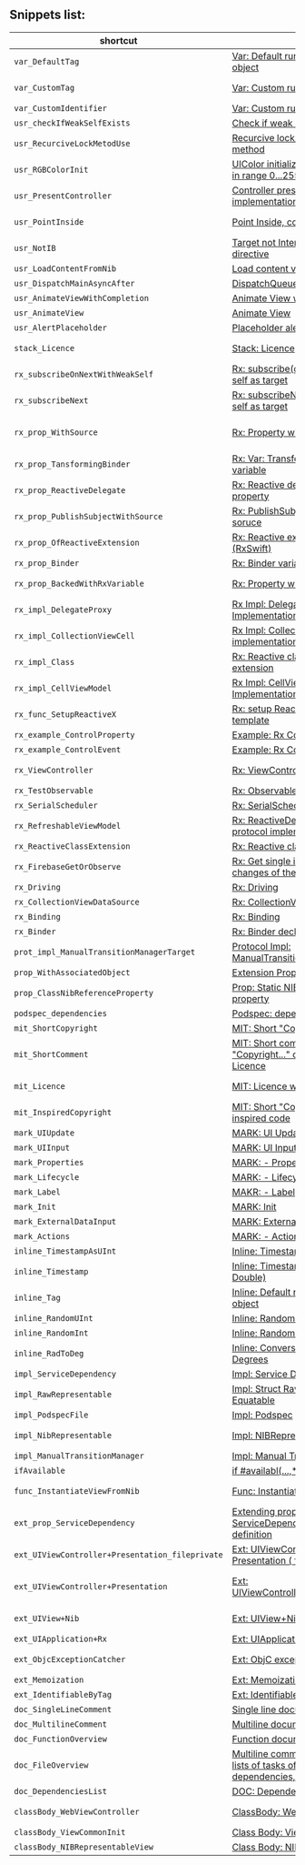 ## Snippets list:


shortcut | name | summary | language | platform |
---|---|---|---|---|
`var_DefaultTag`|[Var: Default runtime TAG of an object](details/var_DefaultTag.md)||Swift|All|
`var_CustomTag`|[Var: Custom runtime TAG ](details/var_CustomTag.md)|Used to identify owned objects or view in hierarchy somehow associated  with `self`|Swift|All|
`var_CustomIdentifier`|[Var: Custom runtime Identifier](details/var_CustomIdentifier.md)||Swift|All|
`usr_checkIfWeakSelfExists`|[Check if weak self exists](details/usr_checkIfWeakSelfExists.md)|guard let target = self ...|Swift|All|
`usr_RecurciveLockMetodUse`|[Recurcive lock/unlock to use in method](details/usr_RecurciveLockMetodUse.md)||Swift|All|
`usr_RGBColorInit`|[UIColor initializing with RGB values in range 0...255](details/usr_RGBColorInit.md)||Swift|All|
`usr_PresentController`|[Controller presentation method implementation](details/usr_PresentController.md)|Implementation of the method to handle different controller presentation issues|Swift|iphoneos|
`usr_PointInside`|[Point Inside, converted](details/usr_PointInside.md)|Checking is point inside view with conversion from other (source) view|Swift|All|
`usr_NotIB`|[Target not Interface Builder directive](details/usr_NotIB.md)||Swift|All|
`usr_LoadContentFromNib`|[Load content view from nib](details/usr_LoadContentFromNib.md)||Swift|iphoneos|
`usr_DispatchMainAsyncAfter`|[DispatchQueue.main.asyncAfter](details/usr_DispatchMainAsyncAfter.md)||Swift|All|
`usr_AnimateViewWithCompletion`|[Animate View with completion](details/usr_AnimateViewWithCompletion.md)||Swift|iphoneos|
`usr_AnimateView`|[Animate View](details/usr_AnimateView.md)||Swift|iphoneos|
`usr_AlertPlaceholder`|[Placeholder alert](details/usr_AlertPlaceholder.md)||Swift|iphoneos|
`stack_Licence`|[Stack: Licence](details/stack_Licence.md)|Licence with copyright and soruce for StackOverflow code|Generic|All|
`rx_subscribeOnNextWithWeakSelf`|[Rx: subscribe(onNext:) with weak self as target](details/rx_subscribeOnNextWithWeakSelf.md)||Swift|All|
`rx_subscribeNext`|[Rx: subscribeNext(...) with weak self as target](details/rx_subscribeNext.md)||Swift|All|
`rx_prop_WithSource`|[Rx: Property with Source subject](details/rx_prop_WithSource.md)|Declaration of property backed with BehaviorRelay, and source PublishSubject as a additional reactive source|Swift|All|
`rx_prop_TansformingBinder`|[Rx: Var: Transforming Binder variable](details/rx_prop_TansformingBinder.md)||Swift|All|
`rx_prop_ReactiveDelegate`|[Rx: Reactive delegate (proxy) property](details/rx_prop_ReactiveDelegate.md)||Swift|All|
`rx_prop_PublishSubjectWithSource`|[Rx: PublishSubject with additional soruce](details/rx_prop_PublishSubjectWithSource.md)||Swift|All|
`rx_prop_OfReactiveExtension`|[Rx: Reactive extension property (RxSwift)](details/rx_prop_OfReactiveExtension.md)|Reactive extension property declaration (observable and observer)|Swift|All|
`rx_prop_Binder`|[Rx: Binder variable](details/rx_prop_Binder.md)||Swift|All|
`rx_prop_BackedWithRxVariable`|[Rx: Property with RxSwift Subject](details/rx_prop_BackedWithRxVariable.md)|Declaration of property backed with BehaviorRelay|Swift|All|
`rx_impl_DelegateProxy`|[Rx Impl: Delegate Proxy Implementation](details/rx_impl_DelegateProxy.md)||Swift|All|
`rx_impl_CollectionViewCell`|[Rx Impl: Collection View Cell implementation](details/rx_impl_CollectionViewCell.md)||Swift|All|
`rx_impl_Class`|[Rx: Reactive class override and extension](details/rx_impl_Class.md)|Rx class override and Reactive extension implementation|Swift|All|
`rx_impl_CellViewModel`|[Rx Impl: CellViewModel Implementation](details/rx_impl_CellViewModel.md)||Swift|All|
`rx_func_SetupReactiveX`|[Rx: setup ReactiveX method template](details/rx_func_SetupReactiveX.md)||Swift|All|
`rx_example_ControlProperty`|[Example: Rx ControlProperty](details/rx_example_ControlProperty.md)||Generic|All|
`rx_example_ControlEvent`|[Example: Rx ControlEvent](details/rx_example_ControlEvent.md)||Generic|All|
`rx_ViewController`|[Rx: ViewController: ReactiveView](details/rx_ViewController.md)|ViewController declaration conforming ReactiveView protocol|Swift|All|
`rx_TestObservable`|[Rx: Observable Test](details/rx_TestObservable.md)||Swift|All|
`rx_SerialScheduler`|[Rx: SerialScheduler](details/rx_SerialScheduler.md)||Swift|All|
`rx_RefreshableViewModel`|[Rx: ReactiveDetailViewModel protocol implementation](details/rx_RefreshableViewModel.md)||Swift|All|
`rx_ReactiveClassExtension`|[Rx: Reactive class extension](details/rx_ReactiveClassExtension.md)||Swift|All|
`rx_FirebaseGetOrObserve`|[Rx: Get single item or observe changes of the Firebase value](details/rx_FirebaseGetOrObserve.md)||Swift|All|
`rx_Driving`|[Rx: Driving](details/rx_Driving.md)||Generic|All|
`rx_CollectionViewDataSource`|[Rx: CollectionViewDataSoruce](details/rx_CollectionViewDataSource.md)|RxCollectionViewSectionedReloadDataSource|Swift|All|
`rx_Binding`|[Rx: Binding](details/rx_Binding.md)||Swift|All|
`rx_Binder`|[Rx: Binder declaration](details/rx_Binder.md)||Swift|All|
`prot_impl_ManualTransitionManagerTarget`|[Protocol Impl: ManualTransitionManagerTarget](details/prot_impl_ManualTransitionManagerTarget.md)||Swift|All|
`prop_WithAssociatedObject`|[Extension Property](details/prop_WithAssociatedObject.md)|Associated Object Property|Swift|All|
`prop_ClassNibReferenceProperty`|[Prop: Static NIB file reference property](details/prop_ClassNibReferenceProperty.md)||Generic|All|
`podspec_dependencies`|[Podspec: dependencies declaration](details/podspec_dependencies.md)||Ruby|All|
`mit_ShortCopyright`|[MIT: Short "Copyright..." for kodelit](details/mit_ShortCopyright.md)|kodelit private copyright|Generic|All|
`mit_ShortComment`|[MIT: Short comment under the "Copyright..." clause for MIT Licence](details/mit_ShortComment.md)||Generic|All|
`mit_Licence`|[MIT: Licence with copyright notice](details/mit_Licence.md)|Replace standard Apple Copyright comment line with this text|Generic|All|
`mit_InspiredCopyright`|[MIT: Short "Copyright..." for inspired code](details/mit_InspiredCopyright.md)|Insired means modified or reused code of someone else|Generic|All|
`mark_UIUpdate`|[MARK: UI Update](details/mark_UIUpdate.md)||Generic|All|
`mark_UIInput`|[MARK: UI Input](details/mark_UIInput.md)||Generic|All|
`mark_Properties`|[MARK: - Properties](details/mark_Properties.md)||Swift|All|
`mark_Lifecycle`|[MARK: - Lifecycle](details/mark_Lifecycle.md)||Swift|All|
`mark_Label`|[MAKR: - Label](details/mark_Label.md)||Swift|All|
`mark_Init`|[MARK: Init](details/mark_Init.md)||Generic|All|
`mark_ExternalDataInput`|[MARK: External Data Input ](details/mark_ExternalDataInput.md)||Generic|All|
`mark_Actions`|[MARK: - Actions](details/mark_Actions.md)||Swift|All|
`inline_TimestampAsUInt`|[Inline: Timestamp as UInt](details/inline_TimestampAsUInt.md)||Swift|All|
`inline_Timestamp`|[Inline: Timestamp (TimeInterval, Double)](details/inline_Timestamp.md)||Swift|All|
`inline_Tag`|[Inline: Default runtime TAG of an object](details/inline_Tag.md)|Idetifies object in runtime, might be use to set View tag to find view later in views hierarchy|Swift|All|
`inline_RandomUInt`|[Inline: Random UInt](details/inline_RandomUInt.md)||Swift|All|
`inline_RandomInt`|[Inline: Random Int](details/inline_RandomInt.md)||Swift|All|
`inline_RadToDeg`|[Inline: Conversion of Radians to Degrees](details/inline_RadToDeg.md)||Swift|All|
`impl_ServiceDependency`|[Impl: Service Dependency](details/impl_ServiceDependency.md)|Simplified access to required services|Swift|All|
`impl_RawRepresentable`|[Impl: Struct RawReplresentable, Equatable](details/impl_RawRepresentable.md)||Swift|All|
`impl_PodspecFile`|[Impl: Podspec](details/impl_PodspecFile.md)|.podspec file implementation template|Ruby|All|
`impl_NibRepresentable`|[Impl: NIBRepresentable protocol](details/impl_NibRepresentable.md)|NIBRepresentable protocol implementation for view|Swift|All|
`impl_ManualTransitionManager`|[Impl: Manual Transition Manager](details/impl_ManualTransitionManager.md)|Requires: RxSwift|Swift|All|
`ifAvailable`|[if #availabl(...,*)](details/ifAvailable.md)||Swift|All|
`func_InstantiateViewFromNib`|[Func: Instantiate view from nib](details/func_InstantiateViewFromNib.md)|Implementation of method for instantiating views from nib.|Swift|All|
`ext_prop_ServiceDependency`|[Extending property: ServiceDependency property definition](details/ext_prop_ServiceDependency.md)|Class extension adding new property definition|Swift|All|
`ext_UIViewController+Presentation_fileprivate`|[Ext: UIViewController + Presentation ( fileprivate )](details/ext_UIViewController+Presentation_fileprivate.md)||Swift|All|
`ext_UIViewController+Presentation`|[Ext: UIViewController+Presentation.swift](details/ext_UIViewController+Presentation.md)|UIViewController enstension and protocol allowing convinient display of the modal view controller|Generic|All|
`ext_UIView+Nib`|[Ext: UIView+Nib.swift](details/ext_UIView+Nib.md)|Support for loading and instantiating views from Nib (Xib)|Swift|iphoneos|
`ext_UIApplication+Rx`|[Ext: UIApplication+Rx](details/ext_UIApplication+Rx.md)||Swift|All|
`ext_ObjcExceptionCatcher`|[Ext: ObjC exception chatcher ](details/ext_ObjcExceptionCatcher.md)|Header (.h) file with inline method to catch objc exeptions in swift|Objective-C|All|
`ext_Memoization`|[Ext: Memoization](details/ext_Memoization.md)||Swift|All|
`ext_IdentifiableByTag`|[Ext: IdentifiableByTag](details/ext_IdentifiableByTag.md)||Swift|iphoneos|
`doc_SingleLineComment`|[Single line documentation comment](details/doc_SingleLineComment.md)||Swift|All|
`doc_MultilineComment`|[Multiline documentation comment](details/doc_MultilineComment.md)|Only description section|Swift|All|
`doc_FunctionOverview`|[Function documentation comment](details/doc_FunctionOverview.md)||Swift|All|
`doc_FileOverview`|[Multiline comment with common lists of tasks of the class, dependencies, etc.](details/doc_FileOverview.md)||Generic|All|
`doc_DependenciesList`|[DOC: Dependencies list](details/doc_DependenciesList.md)||Generic|All|
`classBody_WebViewController`|[ClassBody: WebViewController](details/classBody_WebViewController.md)|Basic implementation of WebViewController body|Swift|All|
`classBody_ViewCommonInit`|[Class Body: View common Init](details/classBody_ViewCommonInit.md)||Swift|All|
`classBody_NIBRepresentableView`|[Class Body: NIBRepresentable view](details/classBody_NIBRepresentableView.md)||Swift|iphoneos|